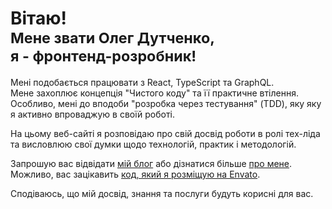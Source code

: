 # Вітаю!<br/> <small>Мене звати Олег Дутченко,<br data-hide="in-sm-container" /> я - фронтенд-розробник!</small>

Мені подобається працювати з React, TypeScript та
GraphQL.<br data-hide="in-sm-container" /> Мене захоплює
концепція "Чистого коду" та її практичне втілення. Особливо, мені до
вподоби "розробка через тестування" (TDD), яку яку я активно впроваджую в своїй
роботі.

На цьому веб-сайті я розповідаю про свій досвід роботи в ролі тех-ліда
та висловлюю свої думки щодо технологій, практик і методологій.

Запрошую вас відвідати [мій блог](/blog) або дізнатися
більше [про мене](/about). Можливо, ваc
зацікавить [код, який я розміщую на Envato](/envato).

Сподіваюсь, що мій досвід, знання та послуги будуть корисні для вас.
